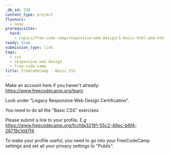 ```yaml
---
_db_id: 310
content_type: project
flavours:
  - none
prerequisites:
  hard:
    - topics/free-code-camp/responsive-web-design/1-basic-html-and-html-5
ready: true
submission_type: link
tags:
  - css
  - responsive web design
  - free-code-camp
title: FreeCodeCamp - Basic CSS
---
```


Make an account here if you haven't already: https://www.freecodecamp.org/learn

Look under "Legacy Responsive Web Design Certification".

You need to do all the "Basic CSS" exercises

Please submit a link to your profile. E.g https://www.freecodecamp.org/fccfda32191-55c2-49ec-b6f4-26719c1dd7f4

To make your profile useful, you need to go into your FreeCodeCamp settings and set all your privacy settings to "Public".
